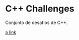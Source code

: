 # C++ Challenges

Conjunto de desafios de C++.

[a link](https://github.com/docafavarato/cpp-challenges/tree/main/Factorial)

